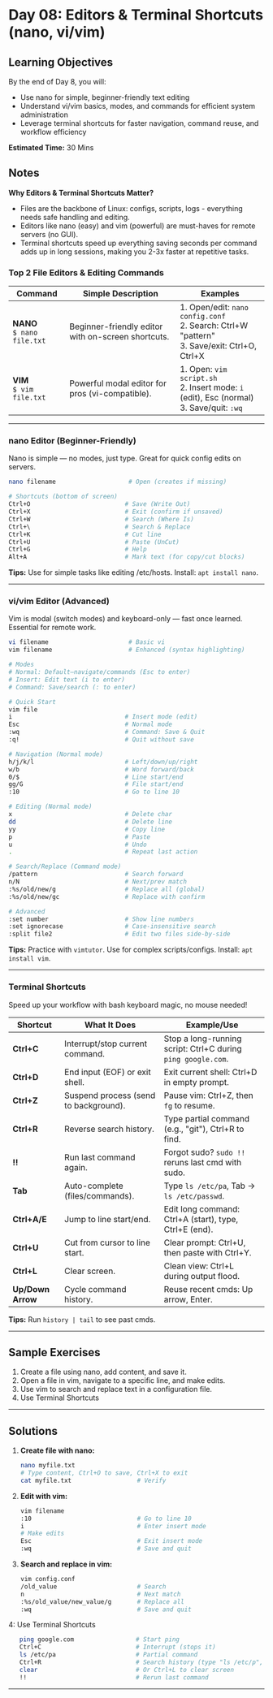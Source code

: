 # Day 08: Editors & Terminal Shortcuts (nano, vi/vim)

## Learning Objectives
By the end of Day 8, you will:
- Use nano for simple, beginner-friendly text editing
- Understand vi/vim basics, modes, and commands for efficient system administration
- Leverage terminal shortcuts for faster navigation, command reuse, and workflow efficiency

**Estimated Time:** 30 Mins

## Notes

**Why Editors & Terminal Shortcuts Matter?**
- Files are the backbone of Linux: configs, scripts, logs - everything needs safe handling and editing.
- Editors like nano (easy) and vim (powerful) are must-haves for remote servers (no GUI).
- Terminal shortcuts speed up everything saving seconds per command adds up in long sessions, making you 2-3x faster at repetitive tasks.

### Top 2 File Editors & Editing Commands

| Command | Simple Description | Examples |
|---------|--------------------|----------|
| **NANO**<br>`$ nano file.txt` | Beginner-friendly editor with on-screen shortcuts. | 1. Open/edit: `nano config.conf`<br>2. Search: Ctrl+W "pattern"<br>3. Save/exit: Ctrl+O, Ctrl+X |
| **VIM**<br>`$ vim file.txt` | Powerful modal editor for pros (vi-compatible). | 1. Open: `vim script.sh`<br>2. Insert mode: `i` (edit), Esc (normal)<br>3. Save/quit: `:wq` |

---

### nano Editor (Beginner-Friendly)
Nano is simple — no modes, just type. Great for quick config edits on servers.

```bash
nano filename                    # Open (creates if missing)

# Shortcuts (bottom of screen)
Ctrl+O                          # Save (Write Out)
Ctrl+X                          # Exit (confirm if unsaved)
Ctrl+W                          # Search (Where Is)
Ctrl+\                          # Search & Replace
Ctrl+K                          # Cut line
Ctrl+U                          # Paste (UnCut)
Ctrl+G                          # Help
Alt+A                           # Mark text (for copy/cut blocks)
```

**Tips:** Use for simple tasks like editing /etc/hosts. Install: `apt install nano`.

---

### vi/vim Editor (Advanced)
Vim is modal (switch modes) and keyboard-only — fast once learned. Essential for remote work.

```bash
vi filename                      # Basic vi
vim filename                     # Enhanced (syntax highlighting)

# Modes
# Normal: Default—navigate/commands (Esc to enter)
# Insert: Edit text (i to enter)
# Command: Save/search (: to enter)

# Quick Start
vim file
i                               # Insert mode (edit)
Esc                             # Normal mode
:wq                             # Command: Save & Quit
:q!                             # Quit without save

# Navigation (Normal mode)
h/j/k/l                         # Left/down/up/right
w/b                             # Word forward/back
0/$                             # Line start/end
gg/G                            # File start/end
:10                             # Go to line 10

# Editing (Normal mode)
x                               # Delete char
dd                              # Delete line
yy                              # Copy line
p                               # Paste
u                               # Undo
.                               # Repeat last action

# Search/Replace (Command mode)
/pattern                        # Search forward
n/N                             # Next/prev match
:%s/old/new/g                   # Replace all (global)
:%s/old/new/gc                  # Replace with confirm

# Advanced
:set number                     # Show line numbers
:set ignorecase                 # Case-insensitive search
:split file2                    # Edit two files side-by-side
```

**Tips:** Practice with `vimtutor`. Use for complex scripts/configs. Install: `apt install vim`.

---

### Terminal Shortcuts
Speed up your workflow with bash keyboard magic, no mouse needed!

| Shortcut | What It Does | Example/Use |
|----------|--------------|-------------|
| **Ctrl+C** | Interrupt/stop current command. | Stop a long-running script: Ctrl+C during `ping google.com`. |
| **Ctrl+D** | End input (EOF) or exit shell. | Exit current shell: Ctrl+D in empty prompt. |
| **Ctrl+Z** | Suspend process (send to background). | Pause vim: Ctrl+Z, then `fg` to resume. |
| **Ctrl+R** | Reverse search history. | Type partial command (e.g., "git"), Ctrl+R to find. |
| **!!** | Run last command again. | Forgot sudo? `sudo !!` reruns last cmd with sudo. |
| **Tab** | Auto-complete (files/commands). | Type `ls /etc/pa`, Tab → `ls /etc/passwd`. |
| **Ctrl+A/E** | Jump to line start/end. | Edit long command: Ctrl+A (start), type, Ctrl+E (end). |
| **Ctrl+U** | Cut from cursor to line start. | Clear prompt: Ctrl+U, then paste with Ctrl+Y. |
| **Ctrl+L** | Clear screen. | Clean view: Ctrl+L during output flood. |
| **Up/Down Arrow** | Cycle command history. | Reuse recent cmds: Up arrow, Enter. |

**Tips:** Run `history | tail` to see past cmds.

---

## Sample Exercises

1. Create a file using nano, add content, and save it.
2. Open a file in vim, navigate to a specific line, and make edits.
3. Use vim to search and replace text in a configuration file.
4. Use Terminal Shortcuts

---

## Solutions

1. **Create file with nano:**
   ```bash
   nano myfile.txt
   # Type content, Ctrl+O to save, Ctrl+X to exit
   cat myfile.txt                  # Verify
   ```

2. **Edit with vim:**
   ```bash
   vim filename
   :10                             # Go to line 10
   i                               # Enter insert mode
   # Make edits
   Esc                             # Exit insert mode
   :wq                             # Save and quit
   ```

3. **Search and replace in vim:**
   ```bash
   vim config.conf
   /old_value                      # Search
   n                               # Next match
   :%s/old_value/new_value/g       # Replace all
   :wq                             # Save and quit
   ```

4: Use Terminal Shortcuts
```bash
   ping google.com                 # Start ping
   Ctrl+C                          # Interrupt (stops it)
   ls /etc/pa                      # Partial command
   Ctrl+R                          # Search history (type "ls /etc/p", Enter)
   clear                           # Or Ctrl+L to clear screen
   !!                              # Rerun last command
```

---